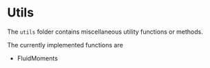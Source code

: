 # Utils

The `utils` folder contains miscellaneous utility functions or methods. 

The currently implemented functions are 
- FluidMoments